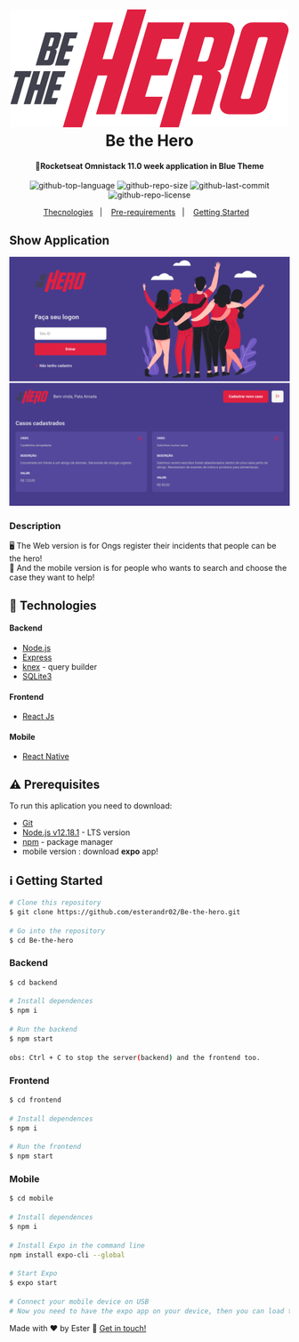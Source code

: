 <h1 align="center">
  <img alt="logo" src="frontend/src/assets/logo.svg"/>
  <br/>
  Be the Hero
</h1>

<h4 align="center">
  🚀️<strong>Rocketseat Omnistack 11.0 week application in Blue Theme</strong>
</h4>

<p align="center">
  <img alt="github-top-language" src="https://img.shields.io/github/languages/top/esterandr02/Be-the-hero">  
  <img alt="github-repo-size" src="https://img.shields.io/github/repo-size/esterandr02/Be-the-hero?color=red">
  <img alt="github-last-commit" src="https://img.shields.io/github/last-commit/esterandr02/Be-the-hero?color=green">
  <img alt="github-repo-license" src="https://img.shields.io/static/v1?label=license&message=MIT&color=blueviolet">
</p>

<p align="center">
  <a href="#rocket-technologies">Thecnologies</a>&nbsp;&nbsp;&nbsp;|&nbsp;&nbsp;&nbsp;
  <a href="#warning-prerequisites">Pre-requirements</a>&nbsp;&nbsp;&nbsp;|&nbsp;&nbsp;&nbsp;
  <a href="#information_source-getting-started">Getting Started</a>&nbsp;&nbsp;&nbsp;
</p>

## Show Application
<p align="center">
  <img alt="gofinances-dashboard" src="frontend/src/assets/dashboard.png"/>
  <br/>
  <img alt="gofinances-dashboard" src="frontend/src/assets/ong-profile.png"/>
</p>

### Description

🖥️ The Web version is for Ongs register their incidents that people can be the hero!  
📲️ And the mobile version is for people who wants to search and choose the case they want to help!

## :rocket: Technologies

#### Backend
-  [Node.js](https://nodejs.org/en/)
-  [Express](https://expressjs.com/pt-br/)
-  [knex](http://knexjs.org/#Installation) - query builder
-  [SQLite3](https://www.sqlite.org/index.html)

#### Frontend
-  [React Js](https://github.com/facebook/react)

#### Mobile
-  [React Native](https://github.com/facebook/react-native)

## :warning: Prerequisites

To run this aplication you need to download:
- [Git](https://git-scm.com)
- [Node.js v12.18.1](https://nodejs.org/dist/v12.18.1/node-v12.18.1-linux-x64.tar.xz) - LTS version
- [npm](https://www.npmjs.com/package/npm) - package manager
- mobile version : download __expo__ app!
  
## :information_source: Getting Started

```bash
# Clone this repository
$ git clone https://github.com/esterandr02/Be-the-hero.git

# Go into the repository
$ cd Be-the-hero
```
### Backend

```bash
$ cd backend

# Install dependences
$ npm i

# Run the backend
$ npm start

obs: Ctrl + C to stop the server(backend) and the frontend too.
```

### Frontend

```bash
$ cd frontend

# Install dependences
$ npm i

# Run the frontend
$ npm start
```

### Mobile
```bash
$ cd mobile

# Install dependences
$ npm i

# Install Expo in the command line
npm install expo-cli --global

# Start Expo
$ expo start 

# Connect your mobile device on USB
# Now you need to have the expo app on your device, then you can load the QR code in your camera.

```

Made with ♥ by Ester :wave: [Get in touch!](https://www.linkedin.com/in/ester-albuquerque-3589911a6/)
